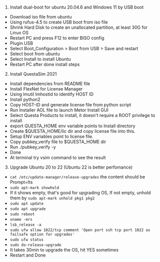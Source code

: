 1. Install dual-boot for ubuntu 20.04.6 and Windows 11 by USB boot
- Download iso file from ubuntu
- Using rufus-4.5 to create USB boot from iso file
- Shrink Hard Disk to create an unallocated partition, at least 30G for Linux OS
- Restart PC and press F12 to enter BISO config
- Plugin USB
- Select Boot_Configuration > Boot from USB > Save and restart
- Select boot from ubuntu
- Select Install to install Ubuntu
- Restart PC after done install steps
2. Install QuestaSim 2021
- Install dependencies from README file
- Install FlexNet for License Manager
- Using lmutil lmhostid to identify HOST ID
- Install python2
- Copy HOST-ID and generate license file from python script
- Run Installer AOL file to launch Metor Install GUI
- Select Questa Products to install, it doesn't require a ROOT privilege to install
- export QUESTA_HOME env variable points to Install directory
- Create $QUESTA_HOME/lic dir and copy license file into this.
- Setup ENV variables point to license file.
- Copy pubkey_verify file to $QUESTA_HOME dir
- Run ./pubkey_verify -y 
- Done
- At terminal try vsim command to see the result
3. Upgrade Ubuntu 20 to 22 (Ubuntu 22 is better perfomance)
- ```cat /etc/update-manager/release-upgrades``` the content should be Prompt=lts
- ```sudo apt-mark showhold```
- If it shows empty, that's good for upgrading OS, If not empty, unhold them by ```sudo apt-mark unhold pkg1 pkg2```
- ```sudo apt update```
- ```sudo apt upgrade```
- ```sudo reboot```
- ```uname -mrs```
- ```lsb_release -a```
- ```sudo ufw allow 1022/tcp comment 'Open port ssh tcp port 1022 as failsafe option for upgrades'```
- ```sudo ufw status```
- ```sudo do-release-upgrade```
- It takes 30min to upgrade the OS, hit YES sometimes
- Restart and Done

